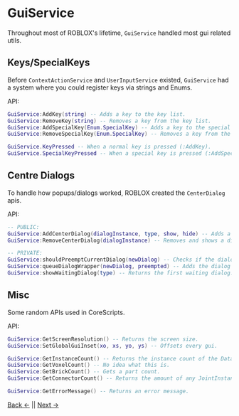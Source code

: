 # GuiService
Throughout most of ROBLOX's lifetime, `GuiService` handled most gui related utils.

## Keys/SpecialKeys
Before `ContextActionService` and `UserInputService` existed, `GuiService` had a system where you could register keys via strings and Enums.

API:
```Lua
GuiService:AddKey(string) -- Adds a key to the key list.
GuiService:RemoveKey(string) -- Removes a key from the key list.
GuiService:AddSpecialKey(Enum.SpecialKey) -- Adds a key to the special key list.
GuiService:RemoveSpecialKey(Enum.SpecialKey) -- Removes a key from the special key list.

GuiService.KeyPressed -- When a normal key is pressed (:AddKey).
GuiService.SpecialKeyPressed -- When a special key is pressed (:AddSpecialKey).
```

## Centre Dialogs
To handle how popups/dialogs worked, ROBLOX created the `CenterDialog` apis.

API:
```Lua
-- PUBLIC:
GuiService:AddCenterDialog(dialogInstance, type, show, hide) -- Adds a dialog instance to dialog queue, or just runs it.
GuiService:RemoveCenterDialog(dialogInstance) -- Removes and shows a dialog from the queue.

-- PRIVATE:
GuiService:shouldPreemptCurrentDialog(newDialog) -- Checks if the dialog should run.
GuiService:queueDialogWrapper(newDialog, preempted) -- Adds the dialog to a queue.
GuiService:showWaitingDialog(type) -- Returns the first waiting dialog.
```

## Misc
Some random APIs used in CoreScripts.

API:
```Lua
GuiService:GetScreenResolution() -- Returns the screen size.
GuiService:SetGlobalGuiInset(xo, xs, yo, ys) -- Offsets every gui.

GuiService:GetInstanceCount() -- Returns the instance count of the DataModel.
GuiService:GetVoxelCount() -- No idea what this is.
GuiService:GetBrickCount() -- Gets a part count.
GuiService:GetConnectorCount() -- Returns the amount of any JointInstances.

GuiService:GetErrorMessage() -- Returns an error message.
```

[Back <-](/docs/README.md) || [Next ->](/docs/Services/CoreGui.md)